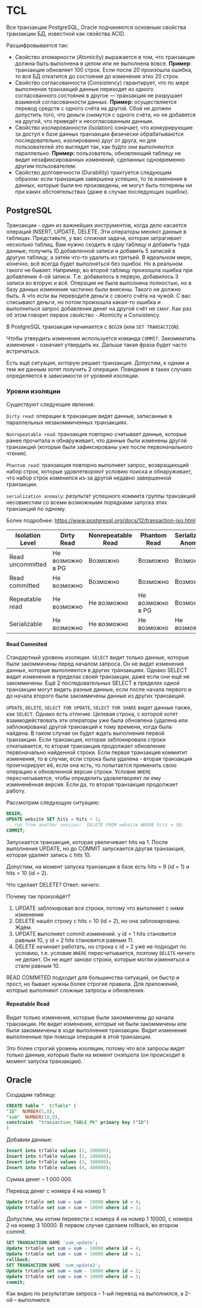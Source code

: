 # TCL

Все транзакции PostgreSQL, Oracle подчиняются основным свойства транзакции БД, известной как свойства ACID.

Расшифровывается так:

- Свойство атомарности (Atomicity) выражается в том, что транзакция должна быть выполнена в целом или не выполнена вовсе. **Пример**: транзакция обновляет 100 строк. Если после 20 произошла ошибка, то вся БД откатится до состояния до изменения этих 20 строк.
- Свойство согласованности (Consistency) гарантирует, что по мере выполнения транзакций данные переходят из одного согласованного состояния в другое — транзакция не разрушает взаимной согласованности данных. **Пример:** осуществляется перевод средств с одного счёта на другой. Сбой не должен допустить того, что деньги снимутся с одного счёта, но не добавятся на другой, что приведёт к несогласованным данным.
- Свойство изолированности (Isolation) означает, что конкурирующие за доступ к базе данных транзакции физически обрабатываются последовательно, изолированно друг от друга, но для пользователей это выглядит так, как будто они выполняются параллельно. **Пример:** пользователь, обновляющий таблицу не видит незафиксированных изменений, сделанных одновременно другим пользователем.
- Свойство долговечности (Durability) трактуется следующим образом: если транзакция завершена успешно, то те изменения в данных, которые были ею произведены, не могут быть потеряны ни при каких обстоятельствах (даже в случае последующих ошибок).

## PostgreSQL

Транзакции - один из важнейших инструментов, когда дело касается операций INSERT, UPDATE, DELETE. Эти операторы меняют данные в таблицах. Представьте, у вас сложная задача, которая затрагивает несколько таблиц. Вам нужно сходить в одну таблицу и добавить туда данные, получить ID добавленной записи и добавить 5 записей в другую таблицу, а затем что-то удалить из третьей. В идеальном мире, конечно, всё всегда будет выполняться без ошибок. Но в реальном такого не бывает. Например, во второй таблицу произошла ошибка при добавлении 4-ой записи. Т.е. добавилось в первую, добавилось 3 записи во вторую и всё. Операция не была выполнена полностью, но в базу данных изменения частично были внесены. Такого не должно быть. А что если вы переводите деньги с своего счёта на чужой. С вас списывают деньги, но потом произошла какая-то ошибка и выполниться запрос добавления денег на другой счёт не смог. Как раз об этом говорит первое свойство - Atomicity и Consistency.

В PostgreSQL транзакция начинается с `BEGIN` (или `SET TRANSACTION`).

Чтобы утвердить изменения используется команда `COMMIT`. Закоммитить изменения - означает утвердить их. Дальше такая фраза будет часто встречаться.

Есть ещё ситуация, которую решает транзакция. Допустим, к одним и тем же данным хотят получить 2 операции. Поведение в таких случаях определяется в зависимости от уровней изоляции.

### Уровни изоляции

Существуют следующие явления:

`Dirty read`: операции в транзакции видят данные, записанные в параллельных незакоммиченных транзакциях.

`Nonrepeatable read`: транзакция повторно считывает данные, которые ранее прочитала и обнаруживает, что данные были изменены другой транзакций (которые были зафиксированы уже после первоначального чтения).

`Phantom read`: транзакция повторно выполняет запрос, возвращающий набор строк, которые удовлетворяют условию поиска и обнаруживает, что набор строк изменился из-за другой недавно завершенной транзакции.

`serialization anomaly`: результат успешного коммита группы транзакций несовместим со всеми возможными порядками запуска этих транзакций по одному.

Более подробнее: https://www.postgresql.org/docs/12/transaction-iso.html

| Isolation Level  | Dirty Read       | Nonrepeatable Read | Phantom Read     | Serialization Anomaly |
| ---------------- | ---------------- | ------------------ | ---------------- | --------------------- |
| Read uncommitted | Не возможно в PG | Возможно           | Возможно         | Возможно              |
| Read committed   | Не возможно      | Возможно           | Возможно         | Возможно              |
| Repeatable read  | Не возможно      | Не возможно        | Не возможно в PG | Возможно              |
| Serializable     | Не возможно      | Не возможно        | Не возможно      | Не возможно           |

#### Read Commited

Стандартный уровень изоляции. `SELECT` видит только данные, которые были закоммичены перед началом запроса. Он не видит изменения данных, которые выполняются в других транзакциях. Однако SELECT видит изменения в пределах своей транзакции, даже если они ещё не закоммичены. Ещё 2 последовательных SELECT в пределях одной транзакции могут видеть разные данные, если после начала первого и до начала второго были закоммичены данные из других транзакций.

`UPDATE`, `DELETE`, `SELECT FOR UPDATE`, `SELECT FOR SHARE` видят данные также, как `SELECT`. Однако есть отличие. Целевая строка, с которой хотят взаимодействовать эти операторы уже была обновлена (удалена или заблокирована) другой транзакций к тому времени, когда была найдена. В таком случае он будет ждать выполнения первой транзакции. Если транзакция, которая заблокировала строки откатывается, то вторая транзакция продолжает обновление первоначально найденной строки. Если первая транзакция коммитит изменения, то в случае, если строка была удалена - вторая транзакция проигнорирует её, если она есть, то попытается применить свою операцию к обновленной версии строки. Условие `WHERE` пересчитывается, чтобы определить удовлетворяет ли ему измененённая версия. Если да, то вторая транзакция продолжает работу.

Рассмотрим следующую ситуацию:

```sql
BEGIN;
UPDATE website SET hits = hits + 1;
-- run from another session:  DELETE FROM website WHERE hits = 10;
COMMIT;
```

Запускается транзакция, которая увеличивает hits на 1. После выполнения UPDATE, но до COMMIT запускается другая транзакция, которая удаляет запись с hits 10.

Допустим, на момент запуска транзакции в базе есть hits = 9 (id = 1) и hits = 10 (id = 2).

Что сделает DELETE? Ответ: ничего.

Почему так произойдёт?

1. UPDATE заблокировал все строки, потому что выполняет с ними изменения
2. DELETE нашёл строку с hits = 10 (id = 2), но она заблокирована. Ждём.
3. UPDATE выполняет commit изменений. у id = 1 hits становится равным 10, у id = 2 hits становится равным 11.
4. DELETE начинает работать, но строка с id = 2 уже не подходит по условию, т.е. условие `WHERE` пересчитывается, поэтому `DELETE` ничего не делает. Он не ищет заново строки, которые могли измениться и стали равным 10.

READ COMMITED подходит для большинства ситуаций, он быстр и прост, но бывает нужны более строгие правила. Для приложений, которые выполняют сложные запросы и обновления.

#### Repeatable Read

Видит только изменения, которые были закоммичены до начала транзакции. Не видит изменения, которые не были закоммичены или были закоммичены в ходе выполнения транзакции. Видит изменения выполненные при помощи операций в этой транзакции.

Это более строгий уровень изоляции, потому что все запросы видят только данные, которые были на момент снэпшота (он происходит в момент запуска транзакции).

## Oracle

Создадим таблицу:

```sql
CREATE table "  trTable" (
"ID"  NUMBER(5,0),
"sum"  NUMBER(10,0),
constraint  "transaction_TABLE_PK" primary key ("ID")
)
```

Добавим данные:

```sql
Insert into trTable values (1, 200000);
Insert into trTable values (2, 100000);
Insert into trTable values (3, 300000);
Insert into trTable values (4, 400000);
```

Сумма денег – 1 000 000.

Перевод денег с номера 4 на номер 1:

```sql
Update trtable set sum = sum - 10000 where id = 4;
Update trtable set sum = sum + 10000 where id = 1;
```

Допустим, мы хотим перевести с номера 4 на номер 1 10000, с номера 2 на номер 3 10000. В первом случае сделаем rollback, во втором commit.

```sql
SET TRANSACTION NAME 'sum_update';
Update trtable set sum = sum - 10000 where id = 4;
Update trtable set sum = sum + 10000 where id = 1;
rollback;
SET TRANSACTION NAME 'sum_update2';
Update trtable set sum = sum - 10000 where id = 2;
Update trtable set sum = sum + 10000 where id = 3;
commit;
```

Как видно по результатам запроса – 1-ый перевод на выполнился, а 2-ой – выполнился.
